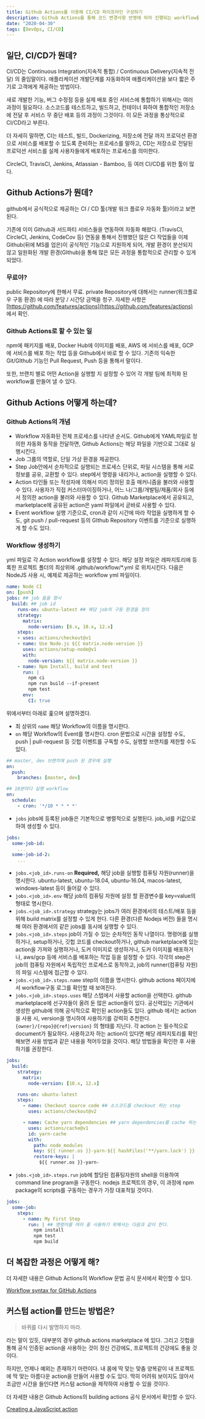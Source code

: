 ```yaml
---
title: Github Actions를 이용해 CI/CD 파이프라인 구성하기
description: Github Actions를 통해 코드 변경사항 반영에 따라 진행되는 workflow를 자동화하는 과정에 대해 기록합니다.
date: "2020-04-30"
tags: [DevOps, CI/CD]
---
```


## 일단, CI/CD가 뭔데?

CI/CD는 Continuous Integration(지속적 통합) / Continuous Delivery(지속적 전달) 의 줄임말이다. 
애플리케이션 개발단계를 자동화하여 애플리케이션을 보다 짧은 주기로 고객에게 제공하는 방법이다.

새로 개발한 기능, 버그 수정점 등을 실제 배포 중인 서비스에 통합하기 위해서는 여러 과정이 필요하다. 소스코드를 테스트하고, 빌드하고, 컨테이너 화하여 통합적인 저장소에 전달 후 서비스 무 중단 배포 등의 과정이 그것이다. 이 모든 과정을 통상적으로 CI/CD라고 부른다.

더 자세히 말하면, CI는 테스트, 빌드, Dockerizing, 저장소에 전달 까지 프로덕션 환경으로 서비스를 배포할 수 있도록 준비하는 프로세스를 말하고, CD는 저장소로 전달된 프로덕션 서비스를 실제 사용자들에게 배포하는 프로세스를 의미한다.

CircleCI, TravisCI, Jenkins, Atlassian - Bamboo, 등 여러 CI/CD를 위한 툴이 많다.

## Github Actions가 뭔데?

github에서 공식적으로 제공하는 CI / CD 툴(개발 워크 플로우 자동화 툴)이라고 보면 된다.

기존에 이미 Github과 서드파티 서비스들을 연동하여 자동화 해왔다. (TravisCI, CircleCI, Jenkins, CodeCov 등) 연동을 통해서 진행했던 많은 CI 작업들을 이제 Github(뒤에 MS를 업은)이 공식적인 기능으로 지원하게 되어, 개발 환경이 분산되지 않고 일원화된 개발 환경(GIthub)을 통해 많은 모든 과정을 통합적으로 관리할 수 있게 되었다.

### 무료야?

public Repository에 한해서 무료.
private Repository에 대해서는 runner(워크플로우 구동 환경) 에 따라 분당 / 시간당 금액을 청구.
자세한 사항은 [https://github.com/features/actions](https://github.com/features/actions) 에서 확인.

### Github Actions로 할 수 있는 일

npm에  패키지를 배포, Docker Hub에 이미지를 배포, AWS 에 서비스를 배포, GCP 에 서비스를 배포 하는 작업 등을 Github에서 바로 할 수 있다. 기존의 익숙한 Git/GIthub 기능인 Pull Request, Push 등을 통해서 말이다.

또한, 브랜치 별로 어떤 Action을 실행할 지 설정할 수 있어 각 개발 팀에 최적화 된 workflow를 만들어 낼 수 있다.

## Github Actions 어떻게 하는데?

### Github Actions의 개념

- Workflow
자동화된 전체 프로세스를 나타낸 순서도. Github에게 YAML파일로 정의한 자동화 동작을 전달하면, Github Actions는 해당 파일을 기반으로 그대로 실행시킨다.
- Job
그룹의 역할로, 단일 가상 환경을 제공한다.
- Step
Job안에서 순차적으로 실행되는 프로세스 단위로, 파일 시스템을 통해 서로 정보를 공유, 교환할 수 있다. step에서 명령을 내리거나, action을 실행할 수 있다.
- Action
타인들 또는 작성자에 의해서 미리 정의된 호출 매커니즘을 불러와 사용할 수 있다. 사용자가 직접 커스터마이징하거나, 어느 나/그룹/개발팀/제품/회사 등에서 정의한 action을 불러와 사용할 수 있다. Github Marketplace에서 공유되고, marketplace에 공유된 action은 yaml 파일에서 곧바로 사용할 수 있다.
- Event
workflow 실행 기준으로, cron과 같이 시간에 따라 작업을 실행하게 할 수도, git push / pull-request 등의 GIthub Repository 이벤트를 기준으로 실행하게 할 수도 있다.

### Workflow 생성하기

yml 파일로 각 Action workflow를 설정할 수 있다. 해당 설정 파일은 레파지토리에 등록한 프로젝트 폴더의 최상위에 .github/workflow/*.yml 로 위치시킨다. 다음은 NodeJS 사용 시, 예제로 제공하는 workflow yml 파일이다.

```yaml
name: Node CI
on: [push]
jobs: ## job 들을 명시
  build: ## job id
    runs-on: ubuntu-latest ## 해당 job의 구동 환경을 정의
    strategy:
      matrix:
        node-version: [8.x, 10.x, 12.x]
    steps:
    - uses: actions/checkout@v1
    - name: Use Node.js ${{ matrix.node-version }}
      uses: actions/setup-node@v1
      with:
        node-version: ${{ matrix.node-version }}
    - name: Npm Install, build and test
      run: |
        npm ci
        npm run build --if-present
        npm test
      env:
        CI: true
```

위에서부터 아래로 훑으며 설명하겠다.

- 최 상위의 `name`
해당 Workflow의 이름을 명시한다.
- `on`
해당 Workflow의 Event를 명시한다. cron 문법으로 시간을 설정할 수도, push | pull-request 등 깃헙 이벤트를 구독할 수도, 실행할 브랜치를 제한할 수도 있다.

```yaml
## master, dev 브랜치에 push 된 경우에 실행
on:
  push:
    branches: [master, dev]

## 10분마다 실행 workflow
on:
  schedule:
    - cron: '*/10 * * * *'
```

- `jobs`
jobs에 등록된 job들은 기본적으로 병렬적으로 실행된다. job_id를 키값으로 하여 생성할 수 있다.

```yaml
jobs:
  some-job-id:
    ...
  some-job-id-2:
    ...
```

- `jobs.<job_id>.runs-on`
**Required,** 해당 job을 실행할 컴퓨팅 자원(runner)을 명시한다.
ubuntu-latest, ubuntu-18.04, ubuntu-16.04, macos-latest, windows-latest 등이 들어갈 수 있다.
- `jobs.<job_id>.env`
해당 job의 컴퓨팅 자원에 설정 할 환경변수를  key=value의 형태로 명시한다.
- `jobs.<job_id>.strategy`
strategy는 jobs가 여러 환경에서의 테스트/배포 등을 위해 build matrix를 설정할 수 있게 한다. 다른 환경(다른 Nodejs 버전) 들을 명시해 여러 환경에서의 같은 jobs를 동시에 실행할 수 있다.
- `jobs.<job_id>.steps`
job이 가질 수 있는 순차적인 동작 나열이다. 명령어를 실행하거나, setup하거나, 깃헙 코드를 checkout하거나, github marketplace에 있는 action을 가져와 실행하거나, 도커 이미지로 생성하거나, 도커 이미지를 배포하거나, aws/gcp 등에 서비스를 배포하는 작업 등을 설정할 수 있다.
각각의 step은 job의 컴퓨팅 자원에서 독립적인 프로세스로 동작하고, job의 runner(컴퓨팅 자원)의 파일 시스템에 접근할 수 있다.
- `jobs.<job_id>.steps.name`
step의 이름을 명시한다. github actions 페이지에서 workflow구동 로그를 확인할 때 보여진다.
- `jobs.<job_id>.steps.uses`
해당 스텝에서 사용할 action을 선택한다. github marketplace에 선구자들이 올려 둔 많은 action들이 있다. 
공신력있는 기관에서 생성한 github에 의해 공식적으로 확인된 action들도 있다.
github 에서는 action을 사용 시, version을 명시하여 사용하기를 강력히 추천한다.
`{owner}/{repo}@{ref|version}` 의 형태를 지닌다.
각 action 는 필수적으로 document가 필요하다. 사용하고자 하는 action이 있다면 해당 레파지토리를 확인해보면 사용 방법과 같은 내용을 적어두었을 것이다. 해당 방법들을 확인한 후 사용하기를 권장한다.

```yaml
jobs:
  build:
    strategy:
      matrix:
        node-version: [10.x, 12.x]

    runs-on: ubuntu-latest
    steps:
      - name: Checkout source code ## 소스코드를 checkout 하는 step
        uses: actions/checkout@v2

      - name: Cache yarn dependencies ## yarn dependencies를 cache 하는 step
        uses: actions/cache@v1
        id: yarn-cache
        with:
          path: node_modules
          key: ${{ runner.os }}-yarn-${{ hashFiles('**/yarn.lock') }}
          restore-keys: |
            ${{ runner.os }}-yarn-
```

- `jobs.<job_id>.steps.run`
job에 할당된 컴퓨팅자원의 shell을 이용하여 command line program을 구동한다.
nodejs 프로젝트의 경우, 이 과정에 npm package의 scripts를 구동하는 경우가 가장 대표적일 것이다.

```yaml
jobs:
  some-job:
    steps:
      - name: My First Step
        run: | ## 명령어를 여러 줄 사용하기 위해서는 다음과 같이 한다.
          npm install
          npm test
          npm build
```

## 더 복잡한 과정은 어떻게 해?

더 자세한 내용은 Github Actions의 Workflow 문법 공식 문서에서 확인할 수 있다.

[Workflow syntax for GitHub Actions](https://help.github.com/en/actions/reference/workflow-syntax-for-github-actions)

## 커스텀 action를 만드는 방법은?

> 바퀴를 다시 발명하지 마라.

라는 말이 있듯, 대부분의 경우 github actions marketplace 에 있다. 그리고 깃헙을 통해 공식 인증된 action을 사용하는 것이 정신 건강에도, 프로젝트의 건강에도 좋을 것이다.

하지만, 언제나 예외는 존재하기 마련이다. 내 몸에 딱 맞는 맞춤 양복같이 내 프로젝트에 딱 맞는 아름다운 action을 만들어 사용할 수도 있다. 딱히 어려워 보이지도 않아서 조금만 시간을 들인다면 커스텀 action을 제작하여 사용할 수 있을 것이다.

더 자세한 내용은 Github Actions의 building actions 공식 문서에서 확인할 수 있다.

[Creating a JavaScript action](https://help.github.com/en/actions/building-actions/creating-a-javascript-action)